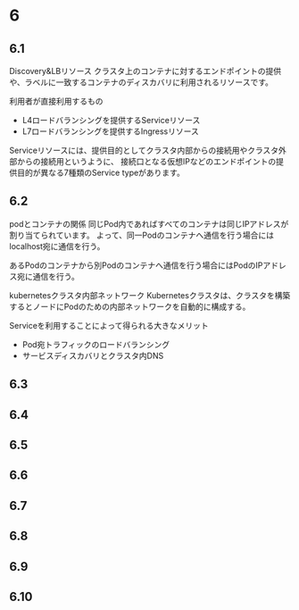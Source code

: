 # 6

## 6.1 
Discovery&LBリソース
クラスタ上のコンテナに対するエンドポイントの提供や、ラベルに一致するコンテナのディスカバリに利用されるリソースです。

利用者が直接利用するもの
  - L4ロードバランシングを提供するServiceリソース
  - L7ロードバランシングを提供するIngressリソース

Serviceリソースには、提供目的としてクラスタ内部からの接続用やクラスタ外部からの接続用というように、
接続口となる仮想IPなどのエンドポイントの提供目的が異なる7種類のService typeがあります。


## 6.2 
podとコンテナの関係
同じPod内であればすべてのコンテナは同じIPアドレスが割り当てられています。
よって、同一Podのコンテナへ通信を行う場合にはlocalhost宛に通信を行う。

あるPodのコンテナから別Podのコンテナへ通信を行う場合にはPodのIPアドレス宛に通信を行う。

kubernetesクラスタ内部ネットワーク
Kubernetesクラスタは、クラスタを構築するとノードにPodのための内部ネットワークを自動的に構成する。

Serviceを利用することによって得られる大きなメリット
  - Pod宛トラフィックのロードバランシング
  - サービスディスカバリとクラスタ内DNS

## 6.3 
## 6.4 
## 6.5 
## 6.6 
## 6.7 
## 6.8 
## 6.9 
## 6.10
